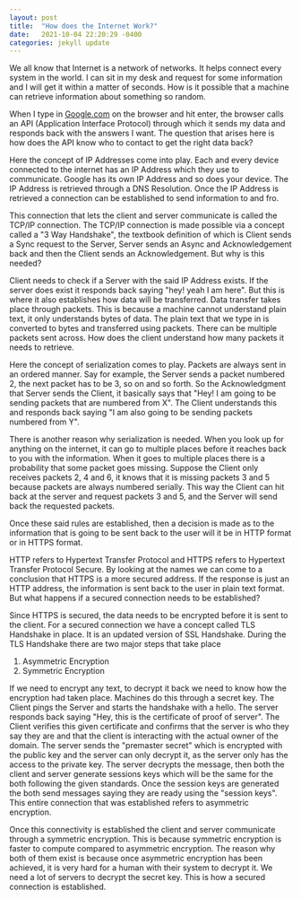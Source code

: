 ```yaml
---
layout: post
title:  "How does the Internet Work?"
date:   2021-10-04 22:20:29 -0400
categories: jekyll update
---
```

We all know that Internet is a network of networks. It helps connect every system in the world. I can sit in my desk and request for some information and I will get it within a matter of seconds. How is it possible that a machine can retrieve information about something so random.

When I type in [Google.com](http://google.com) on the browser and hit enter, the browser calls an API (Application Interface Protocol) through which it sends my data and responds back with the answers I want. The question that arises here is how does the API know who to contact to get the right data back?

Here the concept of IP Addresses come into play. Each and every device connected to the internet has an IP Address which they use to communicate. Google has its own IP Address and so does your device. The IP Address is retrieved through a DNS Resolution. Once the IP Address is retrieved a connection can be established to send information to and fro.

This connection that lets the client and server communicate is called the TCP/IP connection. The TCP/IP connection is made possible via a concept called a "3 Way Handshake", the textbook definition of which is Client sends a Sync request to the Server, Server sends an Async and Acknowledgement back and then the Client sends an Acknowledgement. But why is this needed?

Client needs to check if a Server with the said IP Address exists. If the server does exist it responds back saying "hey! yeah I am here". But this is where it also establishes how data will be transferred. Data transfer takes place through packets. This is because a machine cannot understand plain text, it only understands bytes of data. The plain text that we type in is converted to bytes and transferred using packets. There can be multiple packets sent across. How does the client understand how many packets it needs to retrieve. 

Here the concept of serialization comes to play. Packets are always sent in an ordered manner. Say for example, the Server sends a packet numbered 2, the next packet has to be 3, so on and so forth. So the Acknowledgment that Server sends the Client, it basically says that "Hey! I am going to be sending packets that are numbered from X". The Client understands this and responds back saying "I am also going to be sending packets numbered from Y". 

There is another reason why serialization is needed. When you look up for anything on the internet, it can go to multiple places before it reaches back to you with the information. When it goes to multiple places there is a probability that some packet goes missing. Suppose the Client only receives packets 2, 4 and 6, it knows that it is missing packets 3 and 5 because packets are always numbered serially. This way the Client can hit back at the server and request packets 3 and 5, and the Server will send back the requested packets.

Once these said rules are established, then a decision is made as to the information that is going to be sent back to the user will it be in HTTP format or in HTTPS format.

HTTP refers to Hypertext Transfer Protocol and HTTPS refers to Hypertext Transfer Protocol Secure. By looking at the names we can come to a conclusion that HTTPS is a more secured address. If the response is just an HTTP address, the information is sent back to the user in plain text format. But what happens if a secured connection needs to be established?

Since HTTPS is secured, the data needs to be encrypted before it is sent to the client. For a secured connection we have a concept called TLS Handshake in place. It is an updated version of SSL Handshake. During the TLS Handshake there are two major steps that take place

1. Asymmetric Encryption
2. Symmetric Encryption

If we need to encrypt any text, to decrypt it back we need to know how the encryption had taken place. Machines do this through a secret key. The Client pings the Server and starts the handshake with a hello. The server responds back saying "Hey, this is the certificate of proof of server". The Client verifies this given certificate and confirms that the server is who they say they are and that the client is interacting with the actual owner of the domain. The server sends the "premaster secret" which is encrypted with the public key and the server can only decrypt it, as the server only has the access to the private key. The server decrypts the message, then both the client and server generate sessions keys which will be the same for the both following the given standards. Once the session keys are generated the both send messages saying they are ready using the "session keys". This entire connection that was established refers to asymmetric encryption. 

Once this connectivity is established the client and server communicate through a symmetric encryption. This is because symmetric encryption is faster to compute compared to asymmetric encryption. The reason why both of them exist is because once asymmetric encryption has been achieved, it is very hard for a human with their system to decrypt it. We need a lot of servers to decrypt the secret key. This is how a secured connection is established.